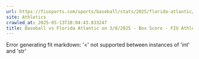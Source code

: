 ```yaml
---
url: https://fiusports.com/sports/baseball/stats/2025/florida-atlantic/boxscore/12738
site: Athletics
crawled_at: 2025-05-13T10:04:43.833247
title: Baseball vs Florida Atlantic on 3/8/2025 - Box Score - FIU Athletics
---
```


Error generating fit markdown: '<' not supported between instances of 'int' and 'str'